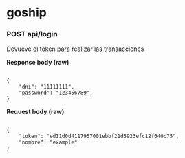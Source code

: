 # goship

### POST api/login

Devueve el token para realizar las transacciones

**Response body (raw)**

```

{
    "dni": "11111111",
    "password": "123456789",
}
```


**Request body (raw)**

```

{
    "token": "ed11d0d4117957001ebbf21d5923efc12f640c75",
    "nombre": "example"
}
```

